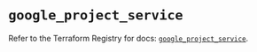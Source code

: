 # `google_project_service`

Refer to the Terraform Registry for docs: [`google_project_service`](https://registry.terraform.io/providers/hashicorp/google-beta/6.16.0/docs/resources/google_project_service).

